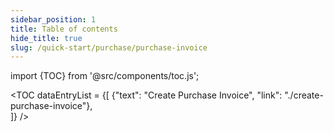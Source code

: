 ```yaml
---
sidebar_position: 1
title: Table of contents
hide_title: true
slug: /quick-start/purchase/purchase-invoice
---
```


import {TOC} from '@src/components/toc.js';

<TOC
dataEntryList = {[
{"text": "Create Purchase Invoice", "link": "./create-purchase-invoice"},  
]}
/>
